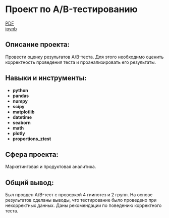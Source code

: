 # Проект по А/B-тестированию

[PDF](https://github.com/VsevolodKislukhin/Portfolio/blob/main/Project%202(AB-Test)/Project%202.pdf)   
[ipynb](https://github.com/VsevolodKislukhin/Portfolio/blob/main/Project%202(AB-Test)/Project%202.ipynb)

## Описание проекта:

Провести оценку результатов A/B-теста. Для этого необходимо оценить корректность проведения теста и проанализировать его результаты.


## Навыки и инструменты:

- **python**
- **pandas**
- **numpy**
- **scipy**
- **matplotlib**
- **datetime**
- **seaborn**
- **math**
- **plotly**
- **proportions_ztest**

## Cфера проекта: 
Маркетинговая и продуктовая аналитика.

## Общий вывод:
Был провден A/B-тест с проверкой 4 гиипотез и 2 групп. На основе результатов сделаны выводы, что тестирование было проведено при некорректных данных. Даны рекомендации по поведению корректного теста.
